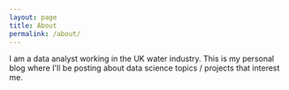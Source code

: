 ```yaml
---
layout: page
title: About
permalink: /about/
---
```


I am a data analyst working in the UK water industry. This is my personal blog where I'll be posting about data science topics / projects that interest me. 
